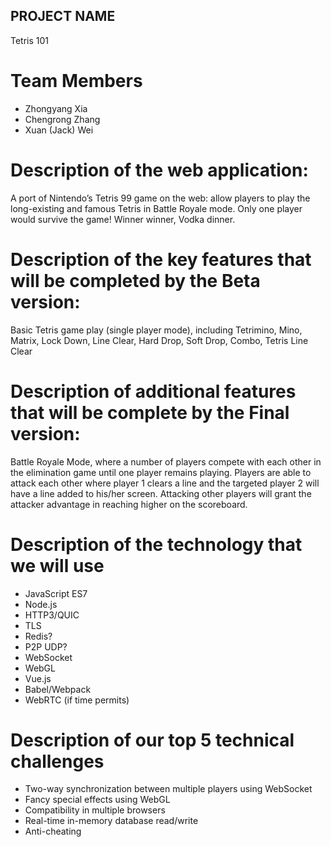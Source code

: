 ## PROJECT NAME
Tetris 101

# Team Members
- Zhongyang Xia
- Chengrong Zhang
- Xuan (Jack) Wei

# Description of the web application:
A port of Nintendo’s Tetris 99 game on the web: allow players to play the long-existing and famous Tetris in Battle Royale mode. Only one player would survive the game!
Winner winner, Vodka dinner.

# Description of the key features that will be completed by the Beta version:
Basic Tetris game play (single player mode), including Tetrimino, Mino, Matrix, Lock Down, Line Clear, Hard Drop, Soft Drop, Combo, Tetris Line Clear

# Description of additional features that will be complete by the Final version:
Battle Royale Mode, where a number of players compete with each other in the elimination game until one player remains playing. Players are able to attack each other where player 1 clears a line and the targeted player 2 will have a line added to his/her screen. Attacking other players will grant the attacker advantage in reaching higher on the scoreboard.

# Description of the technology that we will use
- JavaScript ES7
- Node.js
- HTTP3/QUIC
- TLS
- Redis?
- P2P UDP?
- WebSocket
- WebGL
- Vue.js
- Babel/Webpack
- WebRTC (if time permits)

# Description of our top 5 technical challenges
- Two-way synchronization between multiple players using WebSocket
- Fancy special effects using WebGL
- Compatibility in multiple browsers
- Real-time in-memory database read/write
- Anti-cheating
